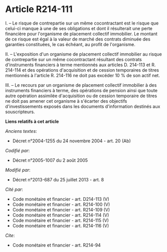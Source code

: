 # Article R214-111

I. – Le risque de contrepartie sur un même cocontractant est le risque que celui-ci manque à une de ses obligations et dont
il résulterait une perte financière pour l'organisme de placement collectif immobilier. Le montant de ce risque est égal à la
valeur de marché des contrats diminuée des garanties constituées, le cas échéant, au profit de l'organisme.

II. – L'exposition d'un organisme de placement collectif immobilier au risque de contrepartie sur un même cocontractant
résultant des contrats d'instruments financiers à terme mentionnés aux articles D. 214-113 et R. 214-114 et des opérations
d'acquisition et de cession temporaires de titres mentionnés à l'article R. 214-116 ne doit pas excéder 10 % de son actif
net.

III. – Le recours par un organisme de placement collectif immobilier à des instruments financiers à terme, des opérations de
pension ainsi que toute autre opération assimilée d'acquisition ou de cession temporaire de titres ne doit pas amener cet
organisme à s'écarter des objectifs d'investissements exposés dans les documents d'information destinés aux souscripteurs.

**Liens relatifs à cet article**

_Anciens textes_:

  - Décret n°2004-1255 du 24 novembre 2004 - art. 20 (Ab)

_Codifié par_:

  - Décret n°2005-1007 du 2 août 2005

_Modifié par_:

  - Décret n°2013-687 du 25 juillet 2013 - art. 8

_Cité par_:

  - Code monétaire et financier - art. D214-113 (V)
  - Code monétaire et financier - art. R214-100 (V)
  - Code monétaire et financier - art. R214-109 (V)
  - Code monétaire et financier - art. R214-114 (V)
  - Code monétaire et financier - art. R214-115 (V)
  - Code monétaire et financier - art. R214-116 (V)

_Cite_:

  - Code monétaire et financier - art. R214-94
